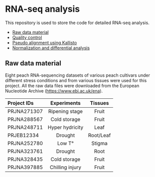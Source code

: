 # RNA-seq analysis  

This repository is used to store the code for detailed RNA-seq analysis.  
- [Raw data material](#Raw-data-material)
- [Quality control](#Quality-control)
- [Pseudo alignment using Kallisto](#Pseudoalignment-using-Kallisto)
- [Normalization and differential analysis](#Normalization-and-differential-analysis)
  


## Raw data material
Eight peach RNA-sequencing datasets of various peach cultivars under different stress conditions and from various tissues were used for this project. All the raw data files were downloaded from the European Nucleotide Archive (https://www.ebi.ac.uk/ena).


| Project IDs    | Experiments        | Tissues   |
| :---           |    :---:           |  :---:    |
| PRJNA271307    | Ripening stage     | Fruit     |
| PRJNA288567    | Cold storage       | Fruit     |
| PRJNA248711    | Hyper hydricity    | Leaf      |
| PRJEB12334     | Drought            | Root/Leaf |
| PRJNA252780    | Low T°             | Stigma    |
| PRJNA323761    | Drought            | Root      |
| PRJNA328435    | Cold storage       | Fruit     |
| PRJNA397885    | Chilling injury    | Fruit     |
